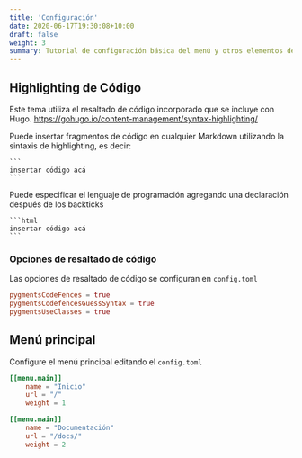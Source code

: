 ```yaml
---
title: 'Configuración'
date: 2020-06-17T19:30:08+10:00
draft: false
weight: 3
summary: Tutorial de configuración básica del menú y otros elementos del tema.
---
```


<!-- Contenido del Post -->

## Highlighting de Código

Este tema utiliza el resaltado de código incorporado que se incluye con Hugo. https://gohugo.io/content-management/syntax-highlighting/

Puede insertar fragmentos de código en cualquier Markdown utilizando la sintaxis de highlighting, es decir:

````
```
insertar código acá
```
````

Puede especificar el lenguaje de programación agregando una declaración después de los backticks

````
```html
insertar código acá
```
````

### Opciones de resaltado de código 

Las opciones de resaltado de código se configuran en `config.toml`

```toml
pygmentsCodeFences = true
pygmentsCodefencesGuessSyntax = true
pygmentsUseClasses = true
```

## Menú principal

Configure el menú principal editando el `config.toml`

```toml
[[menu.main]]
    name = "Inicio"
    url = "/"
    weight = 1

[[menu.main]]
    name = "Documentación"
    url = "/docs/"
    weight = 2
```
